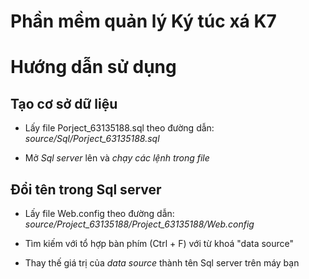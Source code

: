 # Phần mềm quản lý Ký túc xá K7

# Hướng dẫn sử dụng
## Tạo cơ sở dữ liệu
* Lấy file Porject_63135188.sql theo đường dẫn: *source/Sql/Porject_63135188.sql*

* Mở *Sql server* lên và *chạy các lệnh trong file*

## Đổi tên trong Sql server
* Lấy file Web.config theo đường dẫn:
*source/Project_63135188/Project_63135188/Web.config*

* Tìm kiếm với tổ hợp bàn phím (Ctrl + F) với từ khoá "data source"
* Thay thế giá trị của *data source* thành tên Sql server trên máy bạn
